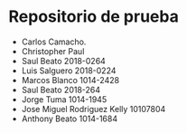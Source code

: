 # Repositorio de prueba

- Carlos Camacho.
- Christopher Paul
- Saul Beato 2018-0264
- Luis Salguero 2018-0224
- Marcos Blanco 1014-2428
- Saul Beato 2018-264
- Jorge Tuma 1014-1945 
- Jose Miguel Rodriguez Kelly 10107804
- Anthony Beato 1014-1684
